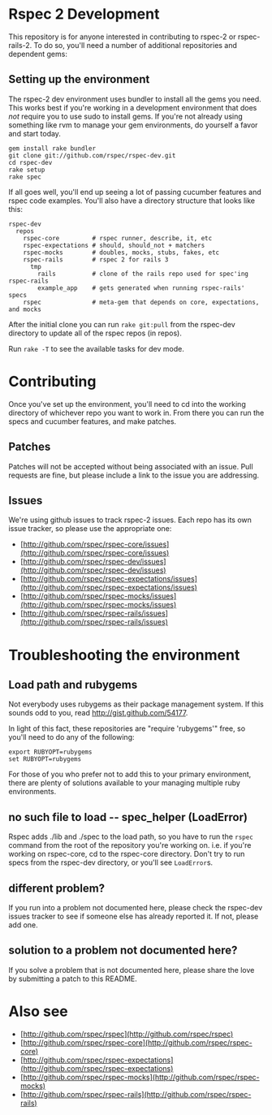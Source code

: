 # Rspec 2 Development

This repository is for anyone interested in contributing to rspec-2 or
rspec-rails-2. To do so, you'll need a number of additional repositories and
dependent gems:

## Setting up the environment 

The rspec-2 dev environment uses bundler to install all the gems you need.
This works best if you're working in a development environment that does _not_
require you to use sudo to install gems. If you're not already using something
like rvm to manage your gem environments, do yourself a favor and start today.

    gem install rake bundler
    git clone git://github.com/rspec/rspec-dev.git
    cd rspec-dev
    rake setup
    rake spec 

If all goes well, you'll end up seeing a lot of passing cucumber features
and rspec code examples. You'll also have a directory structure that looks
like this:

    rspec-dev
      repos
        rspec-core         # rspec runner, describe, it, etc
        rspec-expectations # should, should_not + matchers
        rspec-mocks        # doubles, mocks, stubs, fakes, etc
        rspec-rails        # rspec 2 for rails 3
          tmp
            rails          # clone of the rails repo used for spec'ing rspec-rails
            example_app    # gets generated when running rspec-rails' specs 
        rspec              # meta-gem that depends on core, expectations, and mocks

After the initial clone you can run `rake git:pull` from the rspec-dev
directory to update all of the rspec repos (in repos).

Run `rake -T` to see the available tasks for dev mode.

# Contributing

Once you've set up the environment, you'll need to cd into the working
directory of whichever repo you want to work in. From there you can run the
specs and cucumber features, and make patches.

## Patches

Patches will not be accepted without being associated with an issue. Pull
requests are fine, but please include a link to the issue you are addressing.

## Issues

We're using github issues to track rspec-2 issues. Each repo has its own issue
tracker, so please use the appropriate one:

* [http://github.com/rspec/rspec-core/issues](http://github.com/rspec/rspec-core/issues)
* [http://github.com/rspec/rspec-dev/issues](http://github.com/rspec/rspec-dev/issues)
* [http://github.com/rspec/rspec-expectations/issues](http://github.com/rspec/rspec-expectations/issues)
* [http://github.com/rspec/rspec-mocks/issues](http://github.com/rspec/rspec-mocks/issues)
* [http://github.com/rspec/rspec-rails/issues](http://github.com/rspec/rspec-rails/issues)

# Troubleshooting the environment

## Load path and rubygems

Not everybody uses rubygems as their package management system. If this
sounds odd to you, read http://gist.github.com/54177.

In light of this fact, these repositories are "require 'rubygems'" free, so
you'll need to do any of the following:

    export RUBYOPT=rubygems
    set RUBYOPT=rubygems

For those of you who prefer not to add this to your primary environment, there
are plenty of solutions available to your managing multiple ruby environments.

## no such file to load -- spec_helper (LoadError)

Rspec adds ./lib and ./spec to the load path, so you have to run the `rspec`
command from the root of the repository you're working on. i.e. if you're
working on rspec-core, cd to the rspec-core directory. Don't try to run specs
from the rspec-dev directory, or you'll see `LoadError`s.

## different problem?

If you run into a problem not documented here, please check the rspec-dev
issues tracker to see if someone else has already reported it. If not, please
add one.

## solution to a problem not documented here?

If you solve a problem that is not documented here, please share the love
by submitting a patch to this README.

# Also see

* [http://github.com/rspec/rspec](http://github.com/rspec/rspec)
* [http://github.com/rspec/rspec-core](http://github.com/rspec/rspec-core)
* [http://github.com/rspec/rspec-expectations](http://github.com/rspec/rspec-expectations)
* [http://github.com/rspec/rspec-mocks](http://github.com/rspec/rspec-mocks)
* [http://github.com/rspec/rspec-rails](http://github.com/rspec/rspec-rails)

